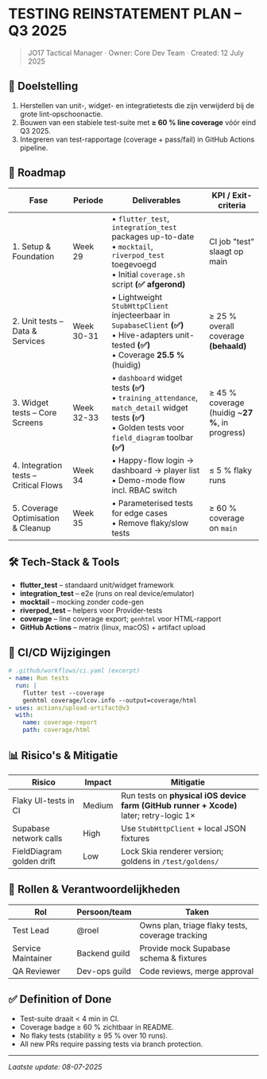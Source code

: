 # TESTING REINSTATEMENT PLAN – Q3 2025

> JO17 Tactical Manager · Owner: Core Dev Team · Created: 12 July 2025

## 🎯 Doelstelling

1. Herstellen van unit-, widget- en integratietests die zijn verwijderd bij de grote lint-opschoonactie.
2. Bouwen van een stabiele test-suite met **≥ 60 % line coverage** vóór eind Q3 2025.
3. Integreren van test-rapportage (coverage + pass/fail) in GitHub Actions pipeline.

## 📅 Roadmap

| Fase | Periode | Deliverables | KPI / Exit-criteria |
|------|---------|--------------|--------------------|
| 1. Setup & Foundation | Week 29 | • `flutter_test`, `integration_test` packages up-to-date<br>• `mocktail`, `riverpod_test` toegevoegd<br>• Initial `coverage.sh` script **(✅ afgerond)** | CI job "test" slaagt op main |
| 2. Unit tests – Data & Services | Week 30-31 | • Lightweight `StubHttpClient` injecteerbaar in `SupabaseClient` **(✅)**<br>• Hive-adapters unit-tested **(✅)**<br>• Coverage **25.5 %** (huidig) | ≥ 25 % overall coverage **(behaald)** |
| 3. Widget tests – Core Screens | Week 32-33 | • `dashboard` widget tests **(✅)**<br>• `training_attendance`, `match_detail` widget tests **(✅)**<br>• Golden tests voor `field_diagram` toolbar **(✅)** | ≥ 45 % coverage (huidig ~**27 %**, in progress) |
| 4. Integration tests – Critical Flows | Week 34 | • Happy-flow login → dashboard → player list<br>• Demo-mode flow incl. RBAC switch | ≤ 5 % flaky runs |
| 5. Coverage Optimisation & Cleanup | Week 35 | • Parameterised tests for edge cases<br>• Remove flaky/slow tests | ≥ 60 % coverage on `main` |

## 🛠️ Tech-Stack & Tools

* **flutter_test** – standaard unit/widget framework
* **integration_test** – e2e (runs on real device/emulator)
* **mocktail** – mocking zonder code-gen
* **riverpod_test** – helpers voor Provider-tests
* **coverage** – line coverage export; `genhtml` voor HTML-rapport
* **GitHub Actions** – matrix (linux, macOS) + artifact upload

## 🔄 CI/CD Wijzigingen

```yaml
# .github/workflows/ci.yaml (excerpt)
- name: Run tests
  run: |
    flutter test --coverage
    genhtml coverage/lcov.info --output=coverage/html
- uses: actions/upload-artifact@v3
  with:
    name: coverage-report
    path: coverage/html
```

## 📊 Risico's & Mitigatie

| Risico | Impact | Mitigatie |
|--------|--------|-----------|
| Flaky UI-tests in CI | Medium | Run tests on **physical iOS device farm (GitHub runner + Xcode)** later; retry-logic 1× |
| Supabase network calls | High | Use `StubHttpClient` + local JSON fixtures |
| FieldDiagram golden drift | Low | Lock Skia renderer version; goldens in `/test/goldens/` |

## 👥 Rollen & Verantwoordelijkheden

| Rol | Persoon/team | Taken |
|-----|--------------|-------|
| Test Lead | @roel | Owns plan, triage flaky tests, coverage tracking |
| Service Maintainer | Backend guild | Provide mock Supabase schema & fixtures |
| QA Reviewer | Dev-ops guild | Code reviews, merge approval |

## ✅ Definition of Done

* Test-suite draait < 4 min in CI.
* Coverage badge ≥ 60 % zichtbaar in README.
* No flaky tests (stability ≥ 95 % over 10 runs).
* All new PRs require passing tests via branch protection.

---

*Laatste update: 08-07-2025*
